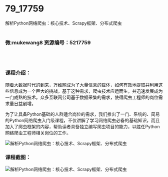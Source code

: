 # 79_17759
解析Python网络爬虫：核心技术、Scrapy框架、分布式爬虫
<br/></br>
<h3>微:mukewang8 资源编号：5217759</h3>
<br/></br>
<h3>课程介绍：</h3>
<p>随着大数据时代的到来，万维网成为了大量信息的载体，如何有效地提取并利用这些信息成为一个巨大的挑战。基于这种需求，爬虫技术应运而生，并迅速发展成为一门成熟的技术。众多互联网公司基于数据采集的需求，使得爬虫工程师的岗位需求量日益剧增。</p>
<p>为了让具备Python基础的人群适合岗位的需求，我们推出了一门、系统的、简易的Python网络爬虫入门级课程，不仅讲解了学习网络爬虫必备的基础知识，而且加入了爬虫框架的内容，帮助读者具备独立编写爬虫项目的能力，以胜任Python网络爬虫工程师相关岗位的工作。</p>
<p><img src="https://www.ko996.com/wp-content/uploads/img/2021/01/12345-10-300x183.jpg" alt="解析Python网络爬虫：核心技术、Scrapy框架、分布式爬虫"></p>
<div class="info-desc">
<h3>课程截图：</h3>
<p><img src="https://www.ko996.com/wp-content/uploads/img/2021/01/2-94.png" alt="解析Python网络爬虫：核心技术、Scrapy框架、分布式爬虫"></p>


			
</div>
